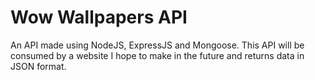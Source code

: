 # Wow Wallpapers API
An API made using NodeJS, ExpressJS and Mongoose. This API will be consumed by a website I hope to make in the future and returns data in JSON format.
